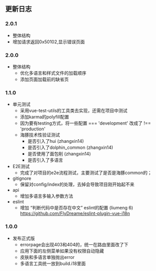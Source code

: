 ## 更新日志
### 2.0.1
-  整体结构
  -  增加请求返回0x50102,显示错误页面

### 2.0.0

- 整体结构
  - 优化多语言和样式文件的加载顺序
  - 添加页面加载前的缺省页
  

### 1.1.0
- 单元测试
  - 采用vue-test-utils的工具类去实现，还需在项目中测试
  - 添加karma的polyfill配置
  - 因为要有testing方式，将一些配置 === 'development' 改成了 !== 'production'
  - 海豚技术性验证测试
    + 是否引入了hui (zhangxin14)
    + 是否引入了dolphin_common (zhangxin14)
    + 是否使用了面包削 (zhangxin14)
    + 是否引入了多语言
- E2E测试
  - 完成了对项目的e2e流程测试，主要测试了是否是海豚common的；
- gitignore
  - 保留对config/index的处理，去掉会导致项目刚开始起不来
- api
  - 增加多语言多输入参数方法
- eslint
  - 增加 “判断代码中是否存在中文” eslint的配置 (liumeng 6) https://github.com/FlyDreame/eslint-plugin-vue-i18n


### 1.0.0
- 发布正式版
  - errorpage会出现403和404的，统一在路由里面改了下
  - 应用下面的左侧菜单如果没有权限自动隐藏
  - 皮肤和多语言单独抛出error
  - 多语言工具统一放到build.i18里面